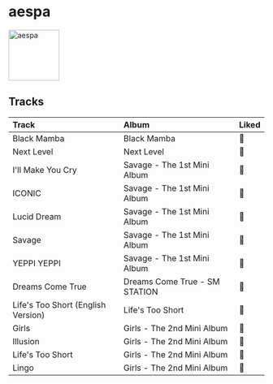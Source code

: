 
# aespa


<img src="https://i.scdn.co/image/ab6761610000e5eb848461f60f0f337dadbf396f" alt="aespa" width="100" />

## Tracks

| Track                              | Album                         | Liked   |
|:-----------------------------------|:------------------------------|:--------|
| Black Mamba                        | Black Mamba                   | 💚       |
| Next Level                         | Next Level                    | 💚       |
| I'll Make You Cry                  | Savage - The 1st Mini Album   | 💚       |
| ICONIC                             | Savage - The 1st Mini Album   | 💚       |
| Lucid Dream                        | Savage - The 1st Mini Album   | 💚       |
| Savage                             | Savage - The 1st Mini Album   | 💚       |
| YEPPI YEPPI                        | Savage - The 1st Mini Album   | 💚       |
| Dreams Come True                   | Dreams Come True - SM STATION | 💚       |
| Life's Too Short (English Version) | Life's Too Short              | 💚       |
| Girls                              | Girls - The 2nd Mini Album    | 💚       |
| Illusion                           | Girls - The 2nd Mini Album    | 💚       |
| Life's Too Short                   | Girls - The 2nd Mini Album    | 💚       |
| Lingo                              | Girls - The 2nd Mini Album    | 💚       |
